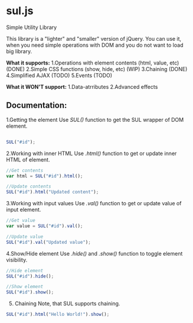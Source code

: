 # sul.js
Simple Utility Library

This library is a "lighter" and "smaller" version of jQuery. You can use it, when you need simple operations with DOM and you do not want to load big library.

**What it supports:**
1.Operations with element contents (html, value, etc) (DONE)
2.Simple CSS functions (show, hide, etc) (WIP)
3.Chaining (DONE)
4.Simplified AJAX (TODO)
5.Events (TODO)

**What it WON'T support:**
1.Data-atrributes
2.Advanced effects 

## Documentation:

1.Getting the element
Use *SUL()* function to get the SUL wrapper of DOM element.
```javascript

SUL("#id");

```
2.Working with inner HTML
Use *.html()* function to get or update inner HTML of element.

```javascript
//Get contents
var html = SUL("#id").html();

//Update contents
SUL("#id").html("Updated content");

```

3.Working with input values
Use *.val()* function to get or update value of input element.

```javascript
//Get value
var value = SUL("#id").val();

//Update value
SUL("#id").val("Updated value");
```

4.Show/Hide element
Use *.hide()* and *.show()* function to toggle element visibility.

```javascript
//Hide element
SUL("#id").hide();

//Show element
SUL("#id").show();
```
5. Chaining
Note, that SUL supports chaining.

```javascript
SUL("#id").html("Hello World!").show();
```



